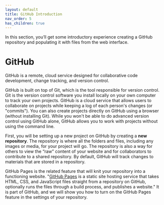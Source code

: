 ```yaml
---
layout: default
title: GitHub Introduction
nav_order: 5
has_children: true
---
```


In this section, you’ll get some introductory experience creating a GitHub repository and populating it with files from the web interface.

# GitHub

GitHub is a remote, cloud service designed for collaborative code development, change tracking, and version control.

GitHub is built on top of Git, which is the tool responsible for version control. Git is the version control software you install locally on your own computer to track your own projects. GitHub is a cloud service that allows users to collaborate on projects while keeping a log of each person's changes (or "commits"). You can also create projects directly on GitHub using a browser (without installing Git). While you won't be able to do advanced version control using GitHub alone, GitHub allows you to work with projects without using the command line.

First, you will be setting up a new project on GitHub by creating a **new repository**. The repository is where all the folders and files, including any images or media, for your project will go. The repository is also a way for others to view the “raw” content of your website and for collaborators to contribute to a shared repository. By default, GitHub will track changes to materials that are stored in a repository. 

GitHub Pages is the related feature that will knit your repository into a functioning website. "[GitHub Pages](https://docs.github.com/en/pages/getting-started-with-github-pages/about-github-pages) is a static site hosting service that takes HTML, CSS, and JavaScript files straight from a repository on GitHub, optionally runs the files through a build process, and publishes a website." It is part of GitHub, and we will show you how to turn on the GitHub Pages feature in the settings of your repository.
